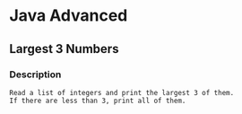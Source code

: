 # Java Advanced

## Largest 3 Numbers

### Description
    Read a list of integers and print the largest 3 of them.
    If there are less than 3, print all of them.

